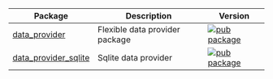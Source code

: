 | Package | Description | Version |
|---|---|---|
| [data_provider](pkgs/data_provider/) | Flexible data provider package | [![pub package](https://img.shields.io/pub/v/data_provider.svg)](https://pub.dev/packages/data_provider) |
| [data_provider_sqlite](pkgs/data_provider_sqlite/) | Sqlite data provider | [![pub package](https://img.shields.io/pub/v/data_provider_sqlite.svg)](https://pub.dev/packages/data_provider_sqlite) |
